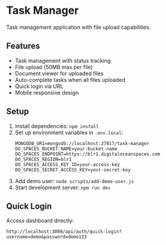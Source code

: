 # Task Manager

Task management application with file upload capabilities.

## Features

- Task management with status tracking
- File upload (50MB max per file)
- Document viewer for uploaded files
- Auto-complete tasks when all files uploaded
- Quick login via URL
- Mobile responsive design

## Setup

1. Install dependencies: `npm install`
2. Set up environment variables in `.env.local`:
   ```
   MONGODB_URI=mongodb://localhost:27017/task-manager
   DO_SPACES_BUCKET_NAME=your-bucket-name
   DO_SPACES_ENDPOINT=https://blr1.digitaloceanspaces.com
   DO_SPACES_REGION=blr1
   DO_SPACES_ACCESS_KEY_ID=your-access-key
   DO_SPACES_SECRET_ACCESS_KEY=your-secret-key
   ```
3. Add demo user: `node scripts/add-demo-user.js`
4. Start development server: `npm run dev`

## Quick Login

Access dashboard directly:

```
http://localhost:3000/api/auth/quick-login?username=demo&password=demo123
```
